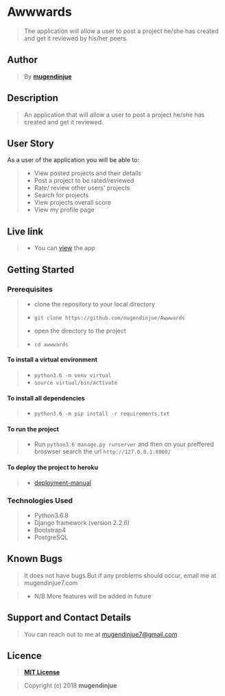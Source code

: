 # Awwwards

> The application will allow a user to post a project he/she has created and get it reviewed by his/her peers.

## Author

> By **[mugendinjue](https://github.com/mugendinjue)**

## Description

> An application that will allow a user to post a project he/she has created and get it reviewed.

## User Story

As a user of the application you will be able to:

> + View posted projects and their details
> + Post a project to be rated/reviewed
> + Rate/ review other users' projects
> + Search for projects 
> + View projects overall score
> + View my profile page



## Live link

> + You can [view](https://mugendiawwards.herokuapp.com/) the app 

## Getting Started

### Prerequisites

> + clone the repository to your local directory
> * ```git clone https://github.com/mugendinjue/Awwwards```
> + open the directory to the project
> * ```cd awwwards```

#### To install a virtual environment

> * ```python3.6 -m venv virtual``` 
> * ```source virtual/bin/activate```

#### To install all dependencies

> * ```python3.6 -m pip install -r requirements.txt```

#### To run the project

> * Run ```python3.6 manage.py runserver``` and then on your preffered broswser search the url ```http://127.0.0.1:8000/``` 

#### To deploy the project to heroku

> * [deployment-manual](https://github.com/jakhax/deploying-django-to-heroku-manual)

### Technologies Used

> * Python3.6.8
> * Django framework (version 2.2.6)
> * Bootstrap4
> * PostgreSQL

## Known Bugs

> It does not have bugs.But if any problems should occur, email me at mugendinjue7.com

> * N/B More features will be added in future

## Support and Contact Details

> You can reach out to me at mugendinjue7@gmail.com

## Licence

> **[MIT License](LICENSE)**

> Copyright (c) 2018 **mugendinjue**



